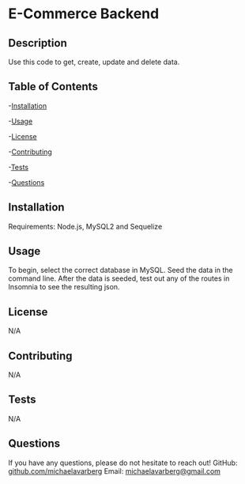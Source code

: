
  # E-Commerce Backend 
  
  

## Description
  
Use this code to get, create, update and delete data. 

  ## Table of Contents
  
  -[Installation](#installation)   

  -[Usage](#usage) 

  -[License](#license)  

  -[Contributing](#contributing)   

  -[Tests](#tests)   

  -[Questions](#questions)  
  
  
  ## Installation
  
  Requirements: Node.js, MySQL2 and Sequelize

  ## Usage
    
To begin, select the correct database in MySQL. Seed the data in the command line. After the data is seeded, test out any of the routes in Insomnia to see the resulting json.

  ## License
  
N/A

  ## Contributing
  

N/A

  ## Tests

N/A

  ## Questions

If you have any questions, please do not hesitate to reach out! 
GitHub: [github.com/michaelavarberg](https://github.com/michaelavarberg)
Email: [michaelavarberg@gmail.com](mailto:michaelavarberg@gmail.com)
